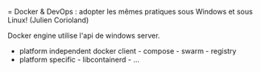 = Docker & DevOps : adopter les mêmes pratiques sous Windows et sous Linux! (Julien Corioland)

Docker engine utilise l'api de windows server.

- platform independent docker client - compose - swarm - registry
- platform specific - libcontainerd - ...

